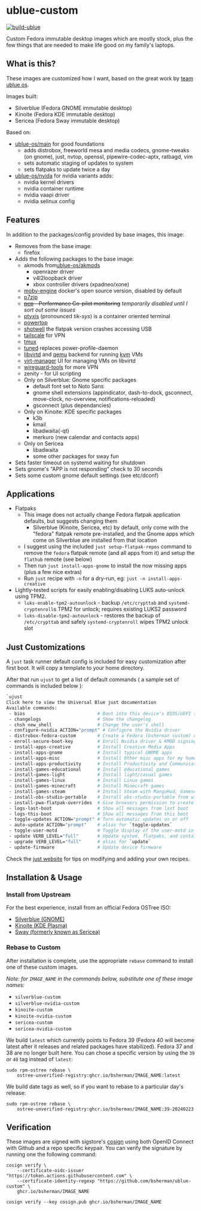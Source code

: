 # ublue-custom

[![build-ublue](https://github.com/bsherman/ublue-custom/actions/workflows/build.yml/badge.svg)](https://github.com/bsherman/ublue-custom/actions/workflows/build.yml)

Custom Fedora immutable desktop images which are mostly stock, plus the few things that are needed to make life good on my family's laptops.

## What is this?

These images are customized how I want, based on the great work by [team ublue os](https://github.com/ublue-os).

Images built:
- Silverblue (Fedora GNOME immutable desktop)
- Kinoite (Fedora KDE immutable desktop)
- Sericea (Fedora Sway immutable desktop)

Based on:
- [ublue-os/main](https://github.com/ublue-os/main) for good foundations
  - adds distrobox, freeworld mesa and media codecs, gnome-tweaks (on gnome), just, nvtop, openssl, pipewire-codec-aptx, ratbagd, vim
  - sets automatic staging of updates to system
  - sets flatpaks to update twice a day
- [ublue-os/nvida](https://github.com/ublue-os/nvidia) for nvidia variants adds:
  - nvidia kernel drivers
  - nvidia container runtime
  - nvidia vaapi driver
  - nvidia selinux config


## Features

In addition to the packages/config provided by base images, this image:
- Removes from the base image:
  - firefox
- Adds the following packages to the base image:
  - akmods from[ublue-os/akmods](https://github.com/ublue-os/akmods)
    - openrazer driver
    - v4l2loopback driver
    - xbox controller drivers (xpadneo/xone)
  - [moby-engine](https://mobyproject.org/) docker's open source version, disabled by default
  - [p7zip](https://github.com/p7zip-project/p7zip)
  - ~~[pcp](https://pcp.io/) - Performance Co-pilot monitoring~~ *temporarily disabled until I sort out some issues*
  - [ptyxis](https://gitlab.gnome.org/chergert/ptyxis) (pronounced *tik-sys*) is a container oriented terminal
  - [powertop](https://github.com/fenrus75/powertop)
  - [shotwell](https://shotwell-project.org/doc/html/) the flatpak version crashes accessing USB
  - [tailscale](https://tailscale.com/) for VPN
  - [tmux](https://github.com/tmux/tmux)
  - [tuned](https://github.com/redhat-performance/tuned) replaces power-profile-daemon
  - [libvirtd](https://libvirt.org/) and [qemu](https://qemu.org/) backend for running [kvm](https://linux-kvm.org/) VMs
  - [virt-manager](https://virt-manager.org/) UI for managing VMs on libvirtd
  - [wireguard-tools](https://www.wireguard.com/) for more VPN
  - zenity - for UI scripting
  - Only on Silverblue: Gnome specific packages
    - default font set to Noto Sans
    - gnome shell extensions (appindicator, dash-to-dock, gsconnect, move-clock, no-overview, notifications-reloaded)
    - gsconnect (plus dependancies)
  - Only on Kinoite: KDE specific packages
    - k3b
    - kmail
    - libadwaita(-qt)
    - merkuro (new calendar and contacts apps)
  - Only on Sericea
    - libadwaita
    - some other packages for sway fun
- Sets faster timeout on systemd waiting for shutdown
- Sets gnome's "APP is not responding" check to 30 seconds
- Sets some custom gnome default settings (see etc/dconf)

## Applications

- Flatpaks
    - This image does not actually change Fedora flatpak application defaults, but suggests changing them
        - Silverblue (Kinoite, Sericea, etc) by default, only come with the "fedora" flatpak remote pre-installed, and the Gnome apps which come on Silverblue are installed from that location
    - I suggest using the included `just setup-flatpak-repos` command to remove the `fedora` flatpak remote (and all apps from it) and setup the `flathub` remote (see below)
    - Then run `just install-apps-gnome` to install the now missing apps (plus a few nice extras)
    - Run `just` recipe with `-n` for a dry-run, eg: `just -n install-apps-creative`
- Lightly-tested scripts for easily enabling/disabling LUKS auto-unlock using TPM2.
  - `luks-enable-tpm2-autounlock` - backup `/etc/crypttab` and `systemd-cryptenroll`s TPM2 for unlock; requires existing LUKS2 password
  - `luks-disable-tpm2-autounlock` - restores the backup of `/etc/crypttab` and safely `systemd-cryptenroll` wipes TPM2 unlock slot

## Just Customizations

A `just` task runner default config is included for easy customization after first boot.
It will copy a template to your home directory.

After that run `ujust` to get a list of default commands ( a sample set of commands is included below ):

```bash
`ujust
Click here to view the Universal Blue just documentation
Available commands:
 - bios                           # Boot into this device's BIOS/UEFI screen
 - changelogs                     # Show the changelog
 - chsh new_shell                 # Change the user's shell
 - configure-nvidia ACTION="prompt" # Configure the Nvidia driver
 - distrobox-fedora-custom        # Create a Fedora (bsherman custom) container
 - enroll-secure-boot-key         # Enroll Nvidia driver & KMOD signing key for secure boot - Enter password "ublue-os" if prompted
 - install-apps-creative          # Install Creative Media Apps
 - install-apps-gnome             # Install typical GNOME apps
 - install-apps-misc              # Install Other misc apps for my home users
 - install-apps-productivity      # Install Productivity and Communications apps
 - install-games-educational      # Install educational games
 - install-games-light            # Install light/casual games
 - install-games-linux            # Install Linux games
 - install-games-minecraft        # Install Minecraft games
 - install-games-steam            # Install Steam with MangoHud, Gamescope and Prototricks
 - install-obs-studio-portable    # Install obs-studio-portable from wimpysworld, which bundles an extensive collection of 3rd party plugins
 - install-pwa-flatpak-overrides  # Give browsers permission to create PWAs (Progressive Web Apps)
 - logs-last-boot                 # Show all messages from last boot
 - logs-this-boot                 # Show all messages from this boot
 - toggle-updates ACTION="prompt" # Turn automatic updates on or off
 - auto-update ACTION="prompt"    # alias for `toggle-updates`
 - toggle-user-motd               # Toggle display of the user-motd in terminal
 - update VERB_LEVEL="full"       # Update system, flatpaks, and containers all at once
 - upgrade VERB_LEVEL="full"      # alias for `update`
 - update-firmware                # Update device firmware
```

Check the [just website](https://just.systems) for tips on modifying and adding your own recipes.


## Installation & Usage

### Install from Upstream

For the best experience, install from an official Fedora OSTree ISO:

- [Silverblue (GNOME)](https://fedoraproject.org/silverblue/download/)
- [Kinoite (KDE Plasma)](https://fedoraproject.org/kinoite/download/)
- [Sway (formerly known as Sericea)](https://fedoraproject.org/atomic-desktops/sway/)

### Rebase to Custom

After installation is complete, use the appropriate `rebase` command to install one of these custom images.

*Note: for `IMAGE_NAME` in the commands below, substitute one of these image names:*

- `silverblue-custom`
- `silverblue-nvidia-custom`
- `kinoite-custom`
- `kinoite-nvidia-custom`
- `sericea-custom`
- `sericea-nvidia-custom`


We build `latest` which currently points to Fedora 39 (Fedora 40 will become latest after it releases and related packages have stabilized). Fedora 37 and 38 are no longer built here. You can chose a specific version by using the `39` or `40` tag instead of `latest`:

    sudo rpm-ostree rebase \
        ostree-unverified-registry:ghcr.io/bsherman/IMAGE_NAME:latest

We build date tags as well, so if you want to rebase to a particular day's release:

    sudo rpm-ostree rebase \
        ostree-unverified-registry:ghcr.io/bsherman/IMAGE_NAME:39-20240223

## Verification

These images are signed with sigstore's [cosign](https://docs.sigstore.dev/cosign/overview/) using both OpenID Connect with Github and a repo specific keypair. You can verify the signature by running one the following command:

    cosign verify \
        --certificate-oidc-issuer "https://token.actions.githubusercontent.com" \
        --certificate-identity-regexp "https://github.com/bsherman/ublue-custom" \
        ghcr.io/bsherman/IMAGE_NAME

    cosign verify --key cosign.pub ghcr.io/bsherman/IMAGE_NAME

